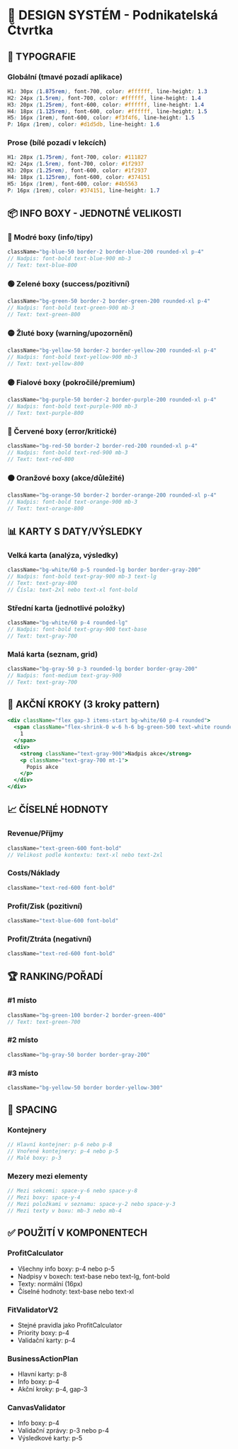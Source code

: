 # 🎨 DESIGN SYSTÉM - Podnikatelská Čtvrtka

## 📏 TYPOGRAFIE

### Globální (tmavé pozadí aplikace)
```css
H1: 30px (1.875rem), font-700, color: #ffffff, line-height: 1.3
H2: 24px (1.5rem), font-700, color: #ffffff, line-height: 1.4
H3: 20px (1.25rem), font-600, color: #ffffff, line-height: 1.4
H4: 18px (1.125rem), font-600, color: #ffffff, line-height: 1.5
H5: 16px (1rem), font-600, color: #f3f4f6, line-height: 1.5
P: 16px (1rem), color: #d1d5db, line-height: 1.6
```

### Prose (bílé pozadí v lekcích)
```css
H1: 28px (1.75rem), font-700, color: #111827
H2: 24px (1.5rem), font-700, color: #1f2937
H3: 20px (1.25rem), font-600, color: #1f2937
H4: 18px (1.125rem), font-600, color: #374151
H5: 16px (1rem), font-600, color: #4b5563
P: 16px (1rem), color: #374151, line-height: 1.7
```

## 📦 INFO BOXY - JEDNOTNÉ VELIKOSTI

### 🔵 Modré boxy (info/tipy)
```jsx
className="bg-blue-50 border-2 border-blue-200 rounded-xl p-4"
// Nadpis: font-bold text-blue-900 mb-3
// Text: text-blue-800
```

### 🟢 Zelené boxy (success/pozitivní)
```jsx
className="bg-green-50 border-2 border-green-200 rounded-xl p-4"
// Nadpis: font-bold text-green-900 mb-3
// Text: text-green-800
```

### 🟡 Žluté boxy (warning/upozornění)
```jsx
className="bg-yellow-50 border-2 border-yellow-200 rounded-xl p-4"
// Nadpis: font-bold text-yellow-900 mb-3
// Text: text-yellow-800
```

### 🟣 Fialové boxy (pokročilé/premium)
```jsx
className="bg-purple-50 border-2 border-purple-200 rounded-xl p-4"
// Nadpis: font-bold text-purple-900 mb-3
// Text: text-purple-800
```

### 🔴 Červené boxy (error/kritické)
```jsx
className="bg-red-50 border-2 border-red-200 rounded-xl p-4"
// Nadpis: font-bold text-red-900 mb-3
// Text: text-red-800
```

### 🟠 Oranžové boxy (akce/důležité)
```jsx
className="bg-orange-50 border-2 border-orange-200 rounded-xl p-4"
// Nadpis: font-bold text-orange-900 mb-3
// Text: text-orange-800
```

## 📊 KARTY S DATY/VÝSLEDKY

### Velká karta (analýza, výsledky)
```jsx
className="bg-white/60 p-5 rounded-lg border border-gray-200"
// Nadpis: font-bold text-gray-900 mb-3 text-lg
// Text: text-gray-800
// Čísla: text-2xl nebo text-xl font-bold
```

### Střední karta (jednotlivé položky)
```jsx
className="bg-white/60 p-4 rounded-lg"
// Nadpis: font-bold text-gray-900 text-base
// Text: text-gray-700
```

### Malá karta (seznam, grid)
```jsx
className="bg-gray-50 p-3 rounded-lg border border-gray-200"
// Nadpis: font-medium text-gray-900
// Text: text-gray-700
```

## 🎯 AKČNÍ KROKY (3 kroky pattern)

```jsx
<div className="flex gap-3 items-start bg-white/60 p-4 rounded">
  <span className="flex-shrink-0 w-6 h-6 bg-green-500 text-white rounded-full flex items-center justify-center font-bold">
    1
  </span>
  <div>
    <strong className="text-gray-900">Nadpis akce</strong>
    <p className="text-gray-700 mt-1">
      Popis akce
    </p>
  </div>
</div>
```

## 📈 ČÍSELNÉ HODNOTY

### Revenue/Příjmy
```jsx
className="text-green-600 font-bold"
// Velikost podle kontextu: text-xl nebo text-2xl
```

### Costs/Náklady
```jsx
className="text-red-600 font-bold"
```

### Profit/Zisk (pozitivní)
```jsx
className="text-blue-600 font-bold"
```

### Profit/Ztráta (negativní)
```jsx
className="text-red-600 font-bold"
```

## 🏆 RANKING/POŘADÍ

### #1 místo
```jsx
className="bg-green-100 border-2 border-green-400"
// Text: text-green-700
```

### #2 místo
```jsx
className="bg-gray-50 border border-gray-200"
```

### #3 místo
```jsx
className="bg-yellow-50 border border-yellow-300"
```

## 📱 SPACING

### Kontejnery
```jsx
// Hlavní kontejner: p-6 nebo p-8
// Vnořené kontejnery: p-4 nebo p-5
// Malé boxy: p-3
```

### Mezery mezi elementy
```jsx
// Mezi sekcemi: space-y-6 nebo space-y-8
// Mezi boxy: space-y-4
// Mezi položkami v seznamu: space-y-2 nebo space-y-3
// Mezi texty v boxu: mb-3 nebo mb-4
```

## ✅ POUŽITÍ V KOMPONENTECH

### ProfitCalculator
- Všechny info boxy: p-4 nebo p-5
- Nadpisy v boxech: text-base nebo text-lg, font-bold
- Texty: normální (16px)
- Číselné hodnoty: text-base nebo text-xl

### FitValidatorV2
- Stejné pravidla jako ProfitCalculator
- Priority boxy: p-4
- Validační karty: p-4

### BusinessActionPlan
- Hlavní karty: p-8
- Info boxy: p-4
- Akční kroky: p-4, gap-3

### CanvasValidator
- Info boxy: p-4
- Validační zprávy: p-3 nebo p-4
- Výsledkové karty: p-5
